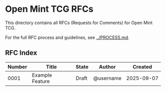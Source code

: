 # Open Mint TCG RFCs

This directory contains all RFCs (Requests for Comments) for Open Mint TCG.

For the full RFC process and guidelines, see [../PROCESS.md](../PROCESS.md).

## RFC Index

| Number | Title | State | Author | Created |
|--------|-------|-------|--------|---------|
| 0001   | Example Feature | Draft | @username | 2025-09-07 |
<!-- Add new RFCs below this line -->

